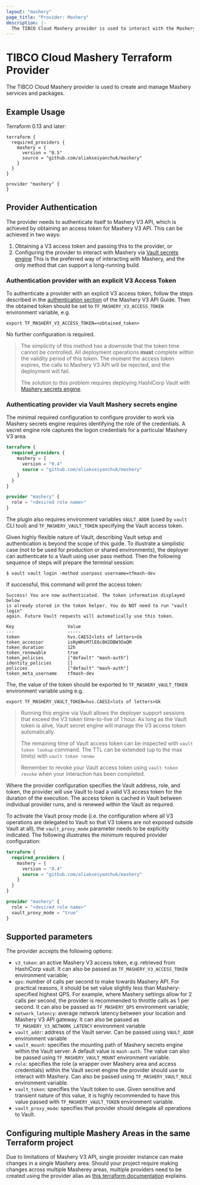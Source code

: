 ```yaml
---
layout: "mashery"
page_title: "Provider: Mashery"
description: |-
  The TIBCO Cloud Mashery provider is used to interact with the Mashery services and packages. The provider needs to be configured with the proper credentials before it can be used.
---
```


# TIBCO Cloud Mashery Terraform Provider

The TIBCO Cloud Mashery provider is used to create and manage  Mashery services and packages. 

## Example Usage

Terraform 0.13 and later:
```hcl
terraform {
  required_providers {
    mashery = {
      version = "0.5"
      source = "github.com/aliakseiyanchuk/mashery"
    }
  }
}

provider "mashery" {
}
```

## Provider Authentication

The provider needs to authenticate itself to Mashery V3 API, which is achieved by obtaining an access token
for Mashery V3 API. This can be achieved in two ways:

1. Obtaining a V3 access token and passing this to the provider, or
2. Configuring the provider to interact with Mashery via [Vault secrets engine](https://github.com/aliakseiyanchuk/hcvault-mashery-api-auth)
    This is the preferred way of interacting with Mashery, and the only method that can support a long-running build.

### Authentication provider with an explicit V3 Access Token
To authenticate a provider with an explicit V3 access token, follow the steps described in the 
[authentication section](https://support.mashery.com/docs/read/mashery_api/30/Authentication) of the Mashery V3 API Guide.
Then the obtained token should be set to `TF_MASHERY_V3_ACCESS_TOKEN` environment variable, e.g.
```shell
export TF_MASHERY_V3_ACCESS_TOKEN=<obtained_token>
```
No further configuration is required.
> The simplicity of this method has a downside that the token time cannot be controlled. All deployment operations
> **must** complete within the validity period of this token. The moment the access token expires, the calls to
> Mashery V3 API will be rejected, and the deployment will fail.
> 
> The solution to this problem requires deploying HashiCorp Vault with [Mashery secrets engine](https://github.com/aliakseiyanchuk/hcvault-mashery-api-auth).

### Authenticating provider via Vault Mashery secrets engine

The minimal required configuration to configure provider to work via Mashery secrets engine requires identifying
the role of the credentials. A secret engine role captures the logon credentials for a particular Mashery V3 area.

```terraform
terraform {
  required_providers {
    mashery = {
      version = "0.4"
      source = "github.com/aliakseiyanchuk/mashery"
    }
  }
}

provider "mashery" {
  role = "<desired role name>"
}
```
The plugin also requires environment variables `VAULT_ADDR` (used by `vault` CLI tool) and `TF_MASHERY_VAULT_TOKEN`
specifying the Vault access token.

Given highly flexible nature of Vault, describing Vault setup and authentication is beyond the scope of this guide.
To illustrate a simplistic case (not to be used for production or shared environments), the deployer can authenticate
to a Vault using user pass method. Then the following sequence of steps will prepare the terminal session:

```shell
$ vault vault login -method userpass username=tfmash-dev
```
If successful, this command will print the access token:

```text
Success! You are now authenticated. The token information displayed below
is already stored in the token helper. You do NOT need to run "vault login"
again. Future Vault requests will automatically use this token.

Key                    Value
---                    -----
token                  hvs.CAESI<lots of letters>Gk
token_accessor         isHyWHsM7lE6c8H2DBW3OaQM
token_duration         12h
token_renewable        true
token_policies         ["default" "mash-auth"]
identity_policies      []
policies               ["default" "mash-auth"]
token_meta_username    tfmash-dev
```

The, the value of the token should be exported to `TF_MASHERY_VAULT_TOKEN` environment variable using e.g.
```shell
export TF_MASHERY_VAULT_TOKEN=hvs.CAESI<lots of letters>Gk
```
> Running this engine via Vault allows the deployer support sessions that exceed the V3 token time-to-live of 1 hour.
> As long as the Vault token is alive, Vault secret engine will manage the V3 access token automatically.
> 
> The remaining time of Vault access token can be inspected with `vault token lookup` command. The TTL can be 
> extended (up to the max limits) with `vault token renew`
>
> Remember to revoke your Vault access token using `vault token revoke` when your interaction has been completed.

Where the provider configuration specifies the Vault address, role, and token, the provider will use Vault to load a valid V3 access token
for the duration of the execution. The access token is cached in Vault between individual provider runs, and is renewed
within the Vault as required. 

To activate the Vault proxy mode (i.e. the configuration where all V3 operations are delegated to Vault so that V3 tokens
are not exposed outside Vault at all), the `vault_proxy_mode` parameter needs to be explicitly indicated. The following
illustrates the minimum required provider configuration:
```terraform
terraform {
  required_providers {
    mashery = {
      version = "0.4"
      source = "github.com/aliakseiyanchuk/mashery"
    }
  }
}

provider "mashery" {
  role = "<desired role name>"
  vault_proxy_mode = "true"
}
```

## Supported parameters
The provider accepts the following options:
- `v3_token`: an active Mashery V3 access token, e.g. retrieved from HashiCorp vault. It can also be passed as `TF_MASHERY_V3_ACCESS_TOKEN`
  environment variable;
- `qps`: number of calls per second to make towards Mashery API. For practical reasons, it should be set value slightly less 
  than Mashery-specified highest QPS. For example, where Mashery settings allow for 2 calls per second, the provider is
  recommended to throttle calls as 1 per second. It can also be passed as `TF_MASHERY_QPS` environment variable;
- `network_latency`: average network latency between your location and Mashery V3 API gateway. It can also be passed
  as `TF_MASHERY_V3_NETWORK_LATENCY` environment variable
- `vault_addr`: address of the Vault server. Can be passed using `VAULT_ADDR` environment variable
- `vault_mount`: specifies the mounting path of Mashery secrets engine within the Vault server. A default value is
  `mash-auth`. The value can also be passed using `TF_MASHERY_VAULT_MOUNT` environment variable.
- `role`: specifies the role (a wrapper over Mashery area and access credentials) within the Vault secret engine 
  the provider should use to interact with Mashery. Can also be passed using `TF_MASHERY_VAULT_ROLE` environment variable.
- `vault_token`: specifies the Vault token to use. Given sensitive and transient nature of this value, it is highly
  recommended to have this value passed with `TF_MASHERY_VAULT_TOKEN` environment variable.
- `vault_proxy_mode`: specifies that provider should delegate all operations to Vault.


## Configuring multiple Mashery Areas in the same Terraform project

Due to limitations of Mashery V3 API, single provider instance can make changes in a single Mashery area.
Should your project require making changes across multiple Masherey areas, multiple
providers need to be created using the provider alias as [this terraform documentation](https://www.terraform.io/docs/language/providers/configuration.html)
explains. 


